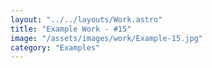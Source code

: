 ```yaml
---
layout: "../../layouts/Work.astro"
title: "Example Work - #15"
image: "/assets/images/work/Example-15.jpg"
category: "Examples"
---
```

